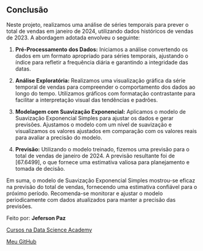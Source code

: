 ## Conclusão

Neste projeto, realizamos uma análise de séries temporais para prever o total de vendas em janeiro de 2024, utilizando dados históricos de vendas de 2023. A abordagem adotada envolveu o seguinte:

1. **Pré-Processamento dos Dados:** Iniciamos a análise convertendo os dados em um formato apropriado para séries temporais, ajustando o índice para refletir a frequência diária e garantindo a integridade das datas.

2. **Análise Exploratória:** Realizamos uma visualização gráfica da série temporal de vendas para compreender o comportamento dos dados ao longo do tempo. Utilizamos gráficos com formatação contrastante para facilitar a interpretação visual das tendências e padrões.

3. **Modelagem com Suavização Exponencial:** Aplicamos o modelo de Suavização Exponencial Simples para ajustar os dados e gerar previsões. Ajustamos o modelo com um nível de suavização e visualizamos os valores ajustados em comparação com os valores reais para avaliar a precisão do modelo.

4. **Previsão:** Utilizando o modelo treinado, fizemos uma previsão para o total de vendas de janeiro de 2024. A previsão resultante foi de [67.6499], o que fornece uma estimativa valiosa para planejamento e tomada de decisão.

Em suma, o modelo de Suavização Exponencial Simples mostrou-se eficaz na previsão do total de vendas, fornecendo uma estimativa confiável para o próximo período. Recomenda-se monitorar e ajustar o modelo periodicamente com dados atualizados para manter a precisão das previsões.

Feito por: **Jeferson Paz**

[Cursos na Data Science Academy](https://www.datascienceacademy.com.br)

[Meu GitHub](https://github.com/jeferson-paz)
